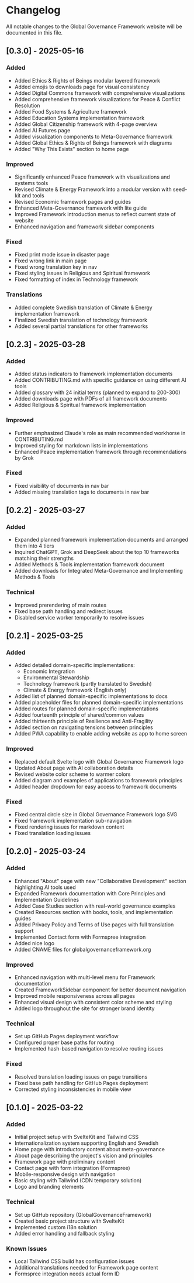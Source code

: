 # Changelog

All notable changes to the Global Governance Framework website will be documented in this file.

## [0.3.0] - 2025-05-16

### Added
- Added Ethics & Rights of Beings modular layered framework
- Added emojis to downloads page for visual consistency
- Added Digital Commons framework with comprehensive visualizations
- Added comprehensive framework visualizations for Peace & Conflict Resolution
- Added Food Systems & Agriculture framework
- Added Education Systems implementation framework
- Added Global Citizenship framework with 4-page overview
- Added AI Futures page
- Added visualization components to Meta-Governance framework
- Added Global Ethics & Rights of Beings framework with diagrams
- Added "Why This Exists" section to home page

### Improved
- Significantly enhanced Peace framework with visualizations and systems tools
- Revised Climate & Energy Framework into a modular version with seed-kit and tools
- Revised Economic framework pages and guides
- Enhanced Meta-Governance framework with lite guide
- Improved Framework introduction menus to reflect current state of website
- Enhanced navigation and framework sidebar components

### Fixed
- Fixed print mode issue in disaster page
- Fixed wrong link in main page
- Fixed wrong translation key in nav
- Fixed styling issues in Religious and Spiritual framework
- Fixed formatting of index in Technology framework

### Translations
- Added complete Swedish translation of Climate & Energy implementation framework
- Finalized Swedish translation of technology framework
- Added several partial translations for other frameworks

## [0.2.3] - 2025-03-28

### Added
- Added status indicators to framework implementation documents
- Added CONTRIBUTING.md with specific guidance on using different AI tools
- Added glossary with 24 initial terms (planned to expand to 200-300)
- Added downloads page with PDFs of all framework documents
- Added Religious & Spiritual framework implementation

### Improved
- Further emphasized Claude's role as main recommended workhorse in CONTRIBUTING.md
- Improved styling for markdown lists in implementations
- Enhanced Peace implementation framework through recommendations by Grok

### Fixed
- Fixed visibility of documents in nav bar
- Added missing translation tags to documents in nav bar

## [0.2.2] - 2025-03-27

### Added
- Expanded planned framework implementation documents and arranged them into 4 tiers
- Inquired ChatGPT, Grok and DeepSeek about the top 10 frameworks matching their strengths
- Added Methods & Tools implementation framework document
- Added downloads for Integrated Meta-Governance and Implementing Methods & Tools

### Technical
- Improved prerendering of main routes
- Fixed base path handling and redirect issues
- Disabled service worker temporarily to resolve issues

## [0.2.1] - 2025-03-25

### Added
- Added detailed domain-specific implementations:
  - Economic Integration
  - Environmental Stewardship
  - Technology framework (partly translated to Swedish)
  - Climate & Energy framework (English only)
- Added list of planned domain-specific implementations to docs
- Added placeholder files for planned domain-specific implementations
- Added routes for planned domain-specific implementations
- Added fourteenth principle of shared/common values
- Added thirteenth principle of Resilience and Anti-Fragility
- Added section on navigating tensions between principles
- Added PWA capability to enable adding website as app to home screen

### Improved
- Replaced default Svelte logo with Global Governance Framework logo
- Updated About page with AI collaboration details
- Revised website color scheme to warmer colors
- Added diagram and examples of applications to framework principles
- Added header dropdown for easy access to framework documents

### Fixed
- Fixed central circle size in Global Governance Framework logo SVG
- Fixed framework implementation sub-navigation
- Fixed rendering issues for markdown content
- Fixed translation loading issues

## [0.2.0] - 2025-03-24

### Added
- Enhanced "About" page with new "Collaborative Development" section highlighting AI tools used
- Expanded Framework documentation with Core Principles and Implementation Guidelines
- Added Case Studies section with real-world governance examples
- Created Resources section with books, tools, and implementation guides
- Added Privacy Policy and Terms of Use pages with full translation support
- Implemented Contact form with Formspree integration
- Added nice logo
- Added CNAME files for globalgovernanceframework.org

### Improved
- Enhanced navigation with multi-level menu for Framework documentation
- Created FrameworkSidebar component for better document navigation
- Improved mobile responsiveness across all pages
- Enhanced visual design with consistent color scheme and styling
- Added logo throughout the site for stronger brand identity

### Technical
- Set up GitHub Pages deployment workflow
- Configured proper base paths for routing
- Implemented hash-based navigation to resolve routing issues

### Fixed
- Resolved translation loading issues on page transitions
- Fixed base path handling for GitHub Pages deployment
- Corrected styling inconsistencies in mobile view

## [0.1.0] - 2025-03-22

### Added
- Initial project setup with SvelteKit and Tailwind CSS
- Internationalization system supporting English and Swedish
- Home page with introductory content about meta-governance
- About page describing the project's vision and principles
- Framework page with preliminary content
- Contact page with form integration (Formspree)
- Mobile-responsive design with navigation
- Basic styling with Tailwind (CDN temporary solution)
- Logo and branding elements

### Technical
- Set up GitHub repository (GlobalGovernanceFramework)
- Created basic project structure with SvelteKit
- Implemented custom i18n solution
- Added error handling and fallback styling

### Known Issues
- Local Tailwind CSS build has configuration issues
- Additional translations needed for Framework page content
- Formspree integration needs actual form ID
